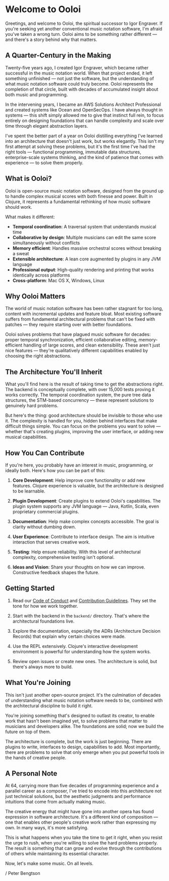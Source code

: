 # Welcome to Ooloi

Greetings, and welcome to Ooloi, the spiritual successor to Igor Engraver. If you're seeking yet another conventional music notation software, I'm afraid you've taken a wrong turn. Ooloi aims to be something rather different — and there's a story behind why that matters.

## A Quarter-Century in the Making

Twenty-five years ago, I created Igor Engraver, which became rather successful in the music notation world. When that project ended, it left something unfinished — not just the software, but the understanding of what music notation software could truly become. Ooloi represents the completion of that circle, built with decades of accumulated insight about both music and programming.

In the intervening years, I became an AWS Solutions Architect Professional and created systems like Ocean and OpenSecOps. I have always thought in systems — this shift simply allowed me to give that instinct full rein, to focus entirely on designing foundations that can handle complexity and scale over time through elegant abstraction layers.

I've spent the better part of a year on Ooloi distilling everything I've learned into an architecture that doesn't just work, but works elegantly. This isn't my first attempt at solving these problems, but it's the first time I've had the right tools — functional programming, immutable data structures, enterprise-scale systems thinking, and the kind of patience that comes with experience — to solve them properly.

## What is Ooloi?

Ooloi is open-source music notation software, designed from the ground up to handle complex musical scores with both finesse and power. Built in Clojure, it represents a fundamental rethinking of how music software should work.

What makes it different:
  * **Temporal coordination**: A traversal system that understands musical time
  * **Collaborative by design**: Multiple musicians can edit the same score simultaneously without conflicts
  * **Memory efficient**: Handles massive orchestral scores without breaking a sweat
  * **Extensible architecture**: A lean core augmented by plugins in any JVM language
  * **Professional output**: High-quality rendering and printing that works identically across platforms
  * **Cross-platform**: Mac OS X, Windows, Linux

## Why Ooloi Matters

The world of music notation software has been rather stagnant for too long, content with incremental updates and feature bloat. Most existing software suffers from fundamental architectural problems that can't be fixed with patches — they require starting over with better foundations.

Ooloi solves problems that have plagued music software for decades: proper temporal synchronization, efficient collaborative editing, memory-efficient handling of large scores, and clean extensibility. These aren't just nice features — they're qualitatively different capabilities enabled by choosing the right abstractions.

## The Architecture You'll Inherit

What you'll find here is the result of taking time to get the abstractions right. The backend is conceptually complete, with over 15,000 tests proving it works correctly. The temporal coordination system, the pure tree data structures, the STM-based concurrency — these represent solutions to genuinely hard problems.

But here's the thing: good architecture should be invisible to those who use it. The complexity is handled for you, hidden behind interfaces that make difficult things simple. You can focus on the problems you want to solve — whether that's creating plugins, improving the user interface, or adding new musical capabilities.

## How You Can Contribute

If you're here, you probably have an interest in music, programming, or ideally both. Here's how you can be part of this:

1. **Core Development**: Help improve core functionality or add new features. Clojure experience is valuable, but the architecture is designed to be learnable.

2. **Plugin Development**: Create plugins to extend Ooloi's capabilities. The plugin system supports any JVM language — Java, Kotlin, Scala, even proprietary commercial plugins.

3. **Documentation**: Help make complex concepts accessible. The goal is clarity without dumbing down.

4. **User Experience**: Contribute to interface design. The aim is intuitive interaction that serves creative work.

5. **Testing**: Help ensure reliability. With this level of architectural complexity, comprehensive testing isn't optional.

6. **Ideas and Vision**: Share your thoughts on how we can improve. Constructive feedback shapes the future.

## Getting Started

1. Read our [Code of Conduct](CODE_OF_CONDUCT.md) and [Contribution Guidelines](CONTRIBUTING.md). They set the tone for how we work together.

2. Start with the backend in the `backend/` directory. That's where the architectural foundations live.

3. Explore the documentation, especially the ADRs (Architecture Decision Records) that explain why certain choices were made.

4. Use the REPL extensively. Clojure's interactive development environment is powerful for understanding how the system works.

5. Review open issues or create new ones. The architecture is solid, but there's always more to build.

## What You're Joining

This isn't just another open-source project. It's the culmination of decades of understanding what music notation software needs to be, combined with the architectural discipline to build it right. 

You're joining something that's designed to outlast its creator, to enable work that hasn't been imagined yet, to solve problems that matter to musicians and developers alike. The foundations are solid; now we build the future on top of them.

The architecture is complete, but the work is just beginning. There are plugins to write, interfaces to design, capabilities to add. Most importantly, there are problems to solve that only emerge when you put powerful tools in the hands of creative people.

## A Personal Note

At 64, carrying more than five decades of programming experience and a parallel career as a composer, I've tried to encode into this architecture not just technical solutions, but the aesthetic judgments and performance intuitions that come from actually making music. 

The creative energy that might have gone into another opera has found expression in software architecture. It's a different kind of composition — one that enables other people's creative work rather than expressing my own. In many ways, it's more satisfying.

This is what happens when you take the time to get it right, when you resist the urge to rush, when you're willing to solve the hard problems properly. The result is something that can grow and evolve through the contributions of others while maintaining its essential character.

Now, let's make some music. On all levels.

/ Peter Bengtson
